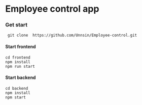 # Employee control app

### Get start

``` git clone  https://github.com/Unnsin/Employee-control.git```

#### Start frontend
```
cd frontend
npm install
npm run start
```

#### Start backend

```
cd backend
npm install
npm start
```
